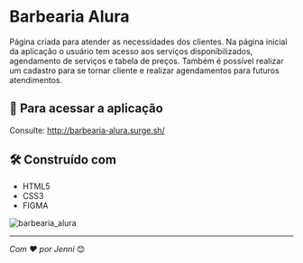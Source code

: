 # Barbearia Alura

Página criada para atender as necessidades dos clientes. Na página inicial da aplicação o usuário tem acesso aos serviços disponíbilizados, agendamento de serviços e tabela de preços.
Também é possível realizar um cadastro para se tornar cliente e realizar agendamentos para futuros atendimentos.

## 🚀 Para acessar a aplicação


Consulte: 
http://barbearia-alura.surge.sh/


## 🛠️ Construído com

* HTML5
* CSS3
* FIGMA

![barbearia_alura](https://user-images.githubusercontent.com/102336146/210865549-ed4f0bbd-820e-4d10-8fea-394862a273df.png)

---
*Com ❤️ por Jenni* 😊
